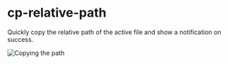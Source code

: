 # cp-relative-path

Quickly copy the relative path of the active file and show a notification on success.

![Copying the path](https://user-images.githubusercontent.com/6516758/48853005-8c472300-ed7c-11e8-954e-11c29bfefc68.gif)
